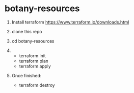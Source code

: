 # botany-resources

1. Install terraform https://www.terraform.io/downloads.html

2. clone this repo

3. cd botany-resources

4.  - terraform init
    - terraform plan
    - terraform apply

5. Once finished:
    - terraform destroy
